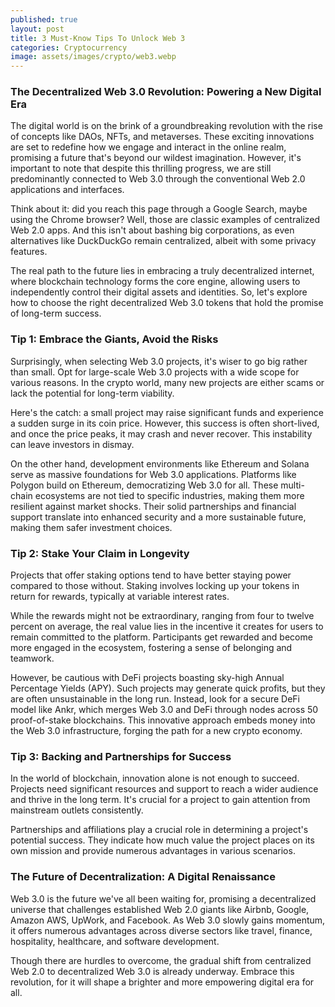 ```yaml
---
published: true
layout: post
title: 3 Must-Know Tips To Unlock Web 3
categories: Cryptocurrency
image: assets/images/crypto/web3.webp
---
```

### The Decentralized Web 3.0 Revolution: Powering a New Digital Era
The digital world is on the brink of a groundbreaking revolution with the rise of concepts like DAOs, NFTs, and metaverses. These exciting innovations are set to redefine how we engage and interact in the online realm, promising a future that's beyond our wildest imagination. However, it's important to note that despite this thrilling progress, we are still predominantly connected to Web 3.0 through the conventional Web 2.0 applications and interfaces.

Think about it: did you reach this page through a Google Search, maybe using the Chrome browser? Well, those are classic examples of centralized Web 2.0 apps. And this isn't about bashing big corporations, as even alternatives like DuckDuckGo remain centralized, albeit with some privacy features.

The real path to the future lies in embracing a truly decentralized internet, where blockchain technology forms the core engine, allowing users to independently control their digital assets and identities.
So, let's explore how to choose the right decentralized Web 3.0 tokens that hold the promise of long-term success.

### Tip 1: Embrace the Giants, Avoid the Risks
Surprisingly, when selecting Web 3.0 projects, it's wiser to go big rather than small. Opt for large-scale Web 3.0 projects with a wide scope for various reasons. In the crypto world, many new projects are either scams or lack the potential for long-term viability.

Here's the catch: a small project may raise significant funds and experience a sudden surge in its coin price. However, this success is often short-lived, and once the price peaks, it may crash and never recover. This instability can leave investors in dismay.

On the other hand, development environments like Ethereum and Solana serve as massive foundations for Web 3.0 applications. Platforms like Polygon build on Ethereum, democratizing Web 3.0 for all. These multi-chain ecosystems are not tied to specific industries, making them more resilient against market shocks. Their solid partnerships and financial support translate into enhanced security and a more sustainable future, making them safer investment choices.

### Tip 2: Stake Your Claim in Longevity
Projects that offer staking options tend to have better staying power compared to those without. Staking involves locking up your tokens in return for rewards, typically at variable interest rates.

While the rewards might not be extraordinary, ranging from four to twelve percent on average, the real value lies in the incentive it creates for users to remain committed to the platform. Participants get rewarded and become more engaged in the ecosystem, fostering a sense of belonging and teamwork.

However, be cautious with DeFi projects boasting sky-high Annual Percentage Yields (APY). Such projects may generate quick profits, but they are often unsustainable in the long run. Instead, look for a secure DeFi model like Ankr, which merges Web 3.0 and DeFi through nodes across 50 proof-of-stake blockchains. This innovative approach embeds money into the Web 3.0 infrastructure, forging the path for a new crypto economy.

### Tip 3: Backing and Partnerships for Success
In the world of blockchain, innovation alone is not enough to succeed. Projects need significant resources and support to reach a wider audience and thrive in the long term. It's crucial for a project to gain attention from mainstream outlets consistently.

Partnerships and affiliations play a crucial role in determining a project's potential success. They indicate how much value the project places on its own mission and provide numerous advantages in various scenarios.

### The Future of Decentralization: A Digital Renaissance
Web 3.0 is the future we've all been waiting for, promising a decentralized universe that challenges established Web 2.0 giants like Airbnb, Google, Amazon AWS, UpWork, and Facebook. As Web 3.0 slowly gains momentum, it offers numerous advantages across diverse sectors like travel, finance, hospitality, healthcare, and software development.

Though there are hurdles to overcome, the gradual shift from centralized Web 2.0 to decentralized Web 3.0 is already underway. Embrace this revolution, for it will shape a brighter and more empowering digital era for all.
